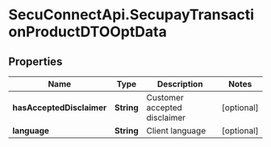 # SecuConnectApi.SecupayTransactionProductDTOOptData

## Properties
Name | Type | Description | Notes
------------ | ------------- | ------------- | -------------
**hasAcceptedDisclaimer** | **String** | Customer accepted disclaimer | [optional] 
**language** | **String** | Client language | [optional] 


